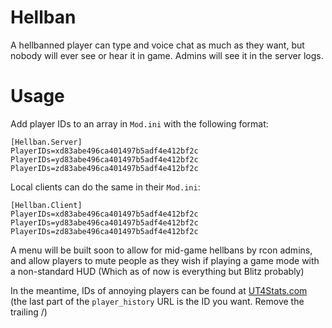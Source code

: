 # Hellban

A hellbanned player can type and voice chat as much as they want, but nobody will ever see or hear it in game. Admins will see it in the server logs.

# Usage

Add player IDs to an array in `Mod.ini` with the following format:

```
[Hellban.Server]
PlayerIDs=xd83abe496ca401497b5adf4e412bf2c
PlayerIDs=yd83abe496ca401497b5adf4e412bf2c
PlayerIDs=zd83abe496ca401497b5adf4e412bf2c
```

Local clients can do the same in their `Mod.ini`:

```
[Hellban.Client]
PlayerIDs=xd83abe496ca401497b5adf4e412bf2c
PlayerIDs=yd83abe496ca401497b5adf4e412bf2c
PlayerIDs=zd83abe496ca401497b5adf4e412bf2c
```

A menu will be built soon to allow for mid-game hellbans by rcon admins, and allow players to mute people as they wish if playing a game mode with a non-standard HUD (Which as of now is everything but Blitz probably)

In the meantime, IDs of annoying players can be found at [UT4Stats.com](https://ut4stats.com/player_history/801ca4da156b49f4a302bc386a77666d/)  (the last part of the `player_history` URL is the ID you want. Remove the trailing /)
